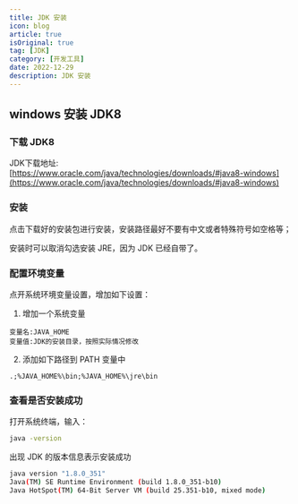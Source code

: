 ```yaml
---
title: JDK 安装
icon: blog
article: true
isOriginal: true
tag: [JDK]
category: [开发工具]
date: 2022-12-29
description: JDK 安装
---
```


## windows 安装 JDK8

### 下载 JDK8

JDK下载地址: [https://www.oracle.com/java/technologies/downloads/#java8-windows](https://www.oracle.com/java/technologies/downloads/#java8-windows)

### 安装

点击下载好的安装包进行安装，安装路径最好不要有中文或者特殊符号如空格等；

安装时可以取消勾选安装 JRE，因为 JDK 已经自带了。

### 配置环境变量

点开系统环境变量设置，增加如下设置：

1. 增加一个系统变量

```
变量名:JAVA_HOME
变量值:JDK的安装目录，按照实际情况修改
```

2. 添加如下路径到 PATH 变量中

```
.;%JAVA_HOME%\bin;%JAVA_HOME%\jre\bin
```

### 查看是否安装成功
 
打开系统终端，输入：

```bash
java -version
```

出现 JDK 的版本信息表示安装成功

```bash
java version "1.8.0_351"
Java(TM) SE Runtime Environment (build 1.8.0_351-b10)
Java HotSpot(TM) 64-Bit Server VM (build 25.351-b10, mixed mode)
```
